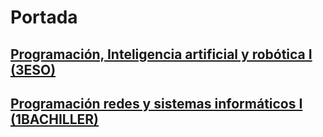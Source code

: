 # Portada

## [Programación, Inteligencia artificial y robótica I (3ESO)](./PIAR-I)

## [Programación redes y sistemas informáticos I (1BACHILLER)](./PRESI-I)

